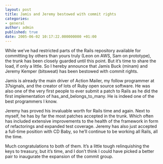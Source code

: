 ```yaml
---
layout: post
title: Jamis and Jeremy bestowed with commit rights
categories:
- general
author: admin
published: true
date: 2005-06-02 10:17:22.000000000 +01:00
---
```

<p>While we&#8217;ve had restricted parts of the Rails repository available for committing by others than yours truly (Leon on <span class="caps">AWS</span>, Sam on prototype), the trunk has been closely guarded until this point. But it&#8217;s time to share the load, if only a little. So I hereby announce that Jamis Buck (minam) and Jeremy Kemper (bitsweat) has been bestowed with commit rights.</p>
<p>Jamis is already the main driver of Action Mailer, my follow programmer at 37signals, and the creator of lots of Ruby open source software. He was also one of the very first people to ever submit a patch to Rails as he did the first implementation of has_and_belongs_to_many. He is indeed one of the best programmers I know.</p>
<p>Jeremy has proved his invaluable worth for Rails time and again. Next to myself, he has by far the most patches accepted in the trunk. Which often has included extensive improvements to the health of the framework in form of refactorings and expanded test coverage. Jeremy has also just accepted a full-time position with CD Baby, so he&#8217;ll continue to be working all Rails, all the time.</p>
<p>Much congratulations to both of them. It&#8217;s a little tough relinquishing the keys to treasury, but it&#8217;s time, and I don&#8217;t think I could have picked a better pair to inaugurate the expansion of the commit group.</p>